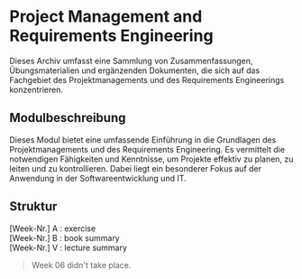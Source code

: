 # Project Management and Requirements Engineering

Dieses Archiv umfasst eine Sammlung von Zusammenfassungen, Übungsmaterialien und ergänzenden Dokumenten, die sich auf
das Fachgebiet des Projektmanagements und des Requirements Engineerings konzentrieren.

## Modulbeschreibung

Dieses Modul bietet eine umfassende Einführung in die Grundlagen des Projektmanagements und des Requirements
Engineering. Es vermittelt die notwendigen Fähigkeiten und Kenntnisse, um Projekte effektiv zu planen, zu leiten und zu
kontrollieren. Dabei liegt ein besonderer Fokus auf der Anwendung in der Softwareentwicklung und IT.

## Struktur
[Week-Nr.] A : exercise <br>
[Week-Nr.] B : book summary <br>
[Week-Nr.] V : lecture summary <br>

> Week 06 didn't take place.